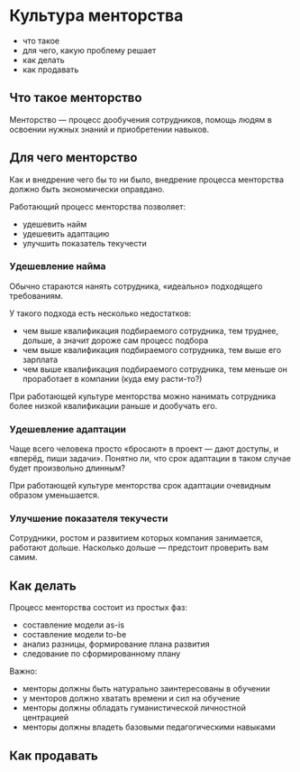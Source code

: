 # Культура менторства

- что такое
- для чего, какую проблему решает
- как делать
- как продавать

## Что такое менторство

Менторство — процесс дообучения сотрудников, помощь людям в освоении нужных знаний и приобретении навыков.

## Для чего менторство

Как и внедрение чего бы то ни было, внедрение процесса менторства должно быть экономически оправдано.

Работающий процесс менторства позволяет:
- удешевить найм
- удешевить адаптацию
- улучшить показатель текучести

### Удешевление найма

Обычно стараются нанять сотрудника, «идеально» подходящего требованиям.

У такого подхода есть несколько недостатков:
- чем выше квалификация подбираемого сотрудника, тем труднее, дольше, а значит дороже сам процесс подбора
- чем выше квалификация подбираемого сотрудника, тем выше его зарплата
- чем выше квалификация подбираемого сотрудника, тем меньше он проработает в компании (куда ему расти-то?)

При работающей культуре менторства можно нанимать сотрудника более низкой квалификации раньше и дообучать его.

### Удешевление адаптации

Чаще всего человека просто «бросают» в проект — дают доступы, и «вперёд, пиши задачи». Понятно ли, что срок адаптации в таком случае будет произвольно длинным?

При работающей культуре менторства срок адаптации очевидным образом уменьшается.

### Улучшение показателя текучести

Сотрудники, ростом и развитием которых компания занимается, работают дольше. Насколько дольше — предстоит проверить вам самим.

## Как делать

Процесс менторства состоит из простых фаз:
- составление модели as-is
- составление модели to-be
- анализ разницы, формирование плана развития
- следование по сформированному плану

Важно:
- менторы должны быть натурально заинтересованы в обучении
- у менторов должно хватать времени и сил на обучение
- менторы должны обладать гуманистической личностной центрацией
- менторы должны владеть базовыми педагогическими навыками

## Как продавать


